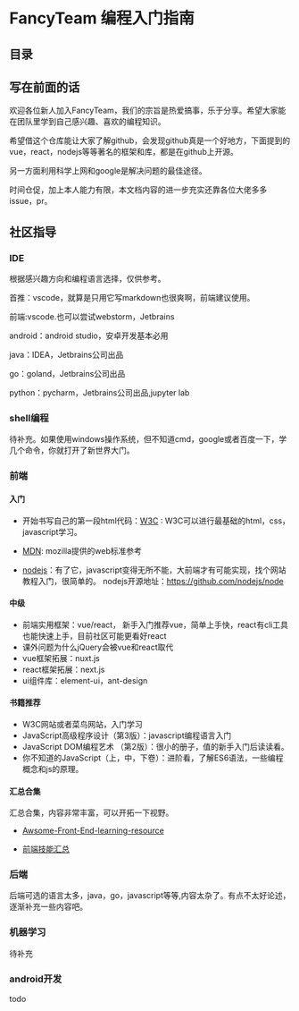 # FancyTeam 编程入门指南

## 目录

## 写在前面的话

欢迎各位新人加入FancyTeam，我们的宗旨是热爱搞事，乐于分享。希望大家能在团队里学到自己感兴趣、喜欢的编程知识。

希望借这个仓库能让大家了解github，会发现github真是一个好地方，下面提到的vue，react，nodejs等等著名的框架和库，都是在github上开源。

另一方面利用科学上网和google是解决问题的最佳途径。

时间仓促，加上本人能力有限，本文档内容的进一步充实还靠各位大佬多多issue，pr。

## 社区指导

### IDE

根据感兴趣方向和编程语言选择，仅供参考。

首推：vscode，就算是只用它写markdown也很爽啊，前端建议使用。

前端:vscode.也可以尝试webstorm，Jetbrains

android：android studio，安卓开发基本必用

java：IDEA，Jetbrains公司出品

go：goland，Jetbrains公司出品

python：pycharm，Jetbrains公司出品,jupyter lab

### shell编程

待补充。如果使用windows操作系统，但不知道cmd，google或者百度一下，学几个命令，你就打开了新世界大门。

### 前端

#### 入门

 - 开始书写自己的第一段html代码：[W3C](https://www.w3school.com.cn/html/html_editors.asp) : W3C可以进行最基础的html，css，javascript学习。

 - [MDN](https://developer.mozilla.org/zh-CN/docs/Web/JavaScript): mozilla提供的web标准参考

 - [nodejs](https://nodejs.org/zh-cn/)：有了它，javascript变得无所不能，大前端才有可能实现，找个网站教程入门，很简单的。
nodejs开源地址：https://github.com/nodejs/node

#### 中级
 - 前端实用框架：vue/react， 新手入门推荐vue，简单上手快，react有cli工具也能快速上手，目前社区可能更看好react
 - 课外问题为什么jQuery会被vue和react取代
 - vue框架拓展：nuxt.js
 - react框架拓展：next.js
 - ui组件库：element-ui，ant-design

#### 书籍推荐

 - W3C网站或者菜鸟网站，入门学习
 - JavaScript高级程序设计（第3版）：javascript编程语言入门
 - JavaScript DOM编程艺术 （第2版）：很小的册子，值的新手入门后读读看。
 - 你不知道的JavaScript（上，中，下卷）：进阶看，了解ES6语法，一些编程概念和js的原理。

#### 汇总合集

汇总合集，内容非常丰富，可以开拓一下视野。

 - [Awsome-Front-End-learning-resource](https://github.com/helloqingfeng/Awsome-Front-End-learning-resource) 

 - [前端技能汇总](https://github.com/JacksonTian/fks) 



### 后端

后端可选的语言太多，java，go，javascript等等,内容太杂了。有点不太好论述，逐渐补充一些内容吧。


### 机器学习

待补充

### android开发

todo